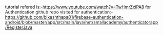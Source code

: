 
tutorial refered is:-https://www.youtube.com/watch?v=TwHmrZxiPA8 for Authentication
github repo visited for authentication:-https://github.com/bikashthapa01/firebase-authentication-android/blob/master/app/src/main/java/net/smallacademy/authenticatorapp/Register.java
